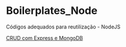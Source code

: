 # Boilerplates_Node
Códigos adequados para reutilização - NodeJS

[CRUD com Express e MongoDB ](https://github.com/JhonatanRaul/Boilerplates_Node/tree/master/CRUD_Express_MongoDB) 
